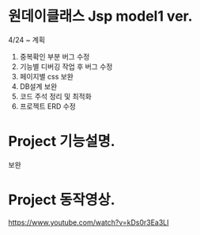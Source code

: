 # 원데이클래스 Jsp model1 ver.
4/24 ~ 계획
1. 중복확인 부분 버그 수정
2. 기능별 디버깅 작업 후 버그 수정
3. 페이지별 css 보완
4. DB설계 보완
5. 코드 주석 정리 및 최적화
6. 프로젝트 ERD 수정

# Project 기능설명.
보완 

# Project 동작영상.
https://www.youtube.com/watch?v=kDs0r3Ea3LI
